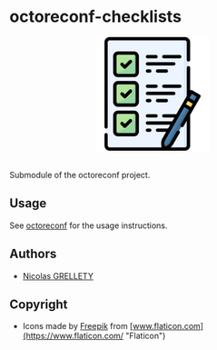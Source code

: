 # octoreconf-checklists

<p align="center">
  <img width="200" height="200" src="ressources/logo.png">
  <br/><br/>
</p>

Submodule of the octoreconf project.

## Usage

See [octoreconf](https://github.com/Nillyr/octoreconf "octoreconf") for the usage instructions.

## Authors

- [Nicolas GRELLETY](https://github.com/Nillyr)

## Copyright

- Icons made by [Freepik](https://www.freepik.com "Freepik") from [www.flaticon.com](https://www.flaticon.com/ "Flaticon")

